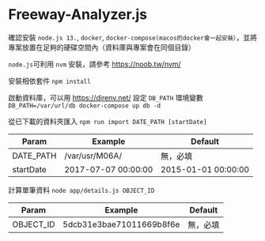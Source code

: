 # Freeway-Analyzer.js

確認安裝 `node.js 13.`, `docker`, `docker-compose(macos的docker會一起安裝）`，並將專案放置在足夠的硬碟空間內（資料庫與專案會在同個目錄）

`node.js`可利用 `nvm` 安裝，請參考 https://noob.tw/nvm/

安裝相依套件
`npm install`


啟動資料庫，可以用 https://direnv.net/ 設定 `DB_PATH` 環境變數
`DB_PATH=/var/url/db docker-compose up db -d`

從已下載的資料夾匯入
`npm run import DATE_PATH [startDate]`

| Param       | Example              | Default  |
| ------      | -------------------  | ------------ |
| DATE_PATH   | /var/usr/M06A/       | 無，必填 |
| startDate   | 2017-07-07 00:00:00  | 2015-01-01 00:00:00     |

計算單筆資料
`node app/details.js OBJECT_ID`

| Param       | Example              | Default  |
| ------      | -------------------  | ------------ |
| OBJECT_ID   | 5dcb31e3bae71011669b8f6e       | 無，必填 |

